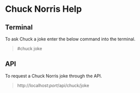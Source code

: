 # Chuck Norris Help

## Terminal
To ask Chuck a joke enter the below command into the terminal.

> #chuck joke

## API
To request a Chuck Norris joke through the API.
> http://localhost:*port*/api/chuck/joke
